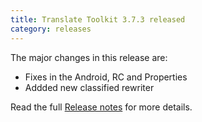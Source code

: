 ```yaml
---
title: Translate Toolkit 3.7.3 released
category: releases
---
```


The major changes in this release are:

- Fixes in the Android, RC and Properties
- Addded new classified rewriter

Read the full [Release notes](http://docs.translatehouse.org/projects/translate-toolkit/en/latest/releases/3.7.3.html) for more details.
